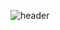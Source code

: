 ![header](https://capsule-render.vercel.app/api?type=wave&color=ADD8E6&height=300&section=footer&text=kimjooyeon🤍&fontSize=90&animation=blinking)
